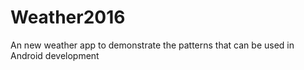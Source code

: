 # Weather2016
An new weather app to demonstrate the patterns that can be used in Android development
